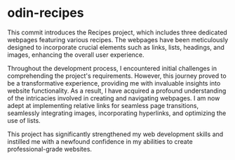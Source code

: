 # odin-recipes
This commit introduces the Recipes project, which includes three dedicated webpages featuring various recipes. The webpages have been meticulously designed to incorporate crucial elements such as links, lists, headings, and images, enhancing the overall user experience.

Throughout the development process, I encountered initial challenges in comprehending the project's requirements. However, this journey proved to be a transformative experience, providing me with invaluable insights into website functionality. As a result, I have acquired a profound understanding of the intricacies involved in creating and navigating webpages. I am now adept at implementing relative links for seamless page transitions, seamlessly integrating images, incorporating hyperlinks, and optimizing the use of lists.

This project has significantly strengthened my web development skills and instilled me with a newfound confidence in my abilities to create professional-grade websites.

